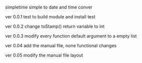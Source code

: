 simpletime
simple to date and time conver

ver 0.0.1
test to build module and install test

ver 0.0.2
change toStamp() return variable to int

ver 0.0.3
modify every function default argument to a empty list

ver 0.04
add the manual file, none functional changes

ver 0.05
modify the manual file layout
